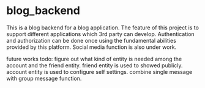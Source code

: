 # blog_backend
This is a blog backend for a blog application.
The feature of this project is to support different applications which 3rd party can develop.
Authentication and authorization can be done once using the fundamental abilities provided by this platform. 
Social media function is also under work. 

future works todo:
figure out what kind of entity is needed among the account and the friend entity.
friend entity is used to showed publicly.
account entity is used to configure self settings.
combine single message with group message function.